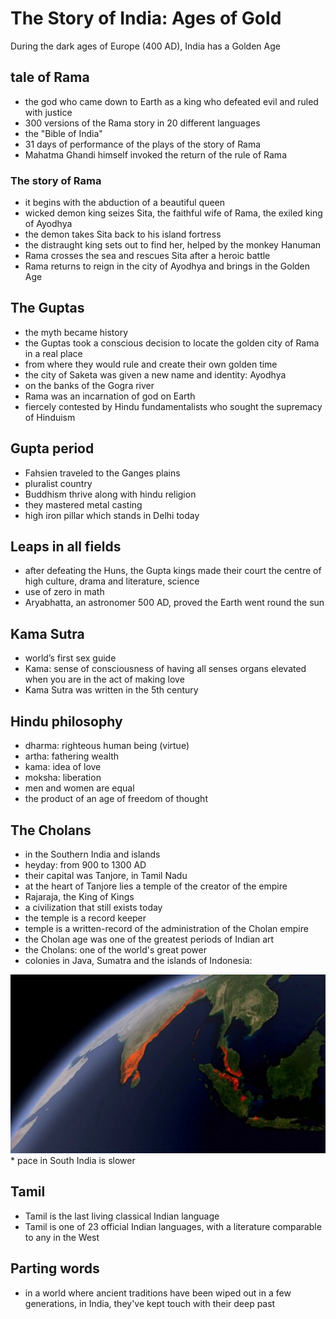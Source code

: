 # The Story of India: Ages of Gold

During the dark ages of Europe (400 AD), India has a Golden Age

## tale of Rama
* the god who came down to Earth as a king who defeated evil and ruled with justice
* 300 versions of the Rama story in 20 different languages
* the "Bible of India"
* 31 days of performance of the plays of the story of Rama
* Mahatma Ghandi himself invoked the return of the rule of Rama

### The story of Rama
* it begins with the abduction of a beautiful queen
* wicked demon king seizes Sita, the faithful wife of Rama, the exiled king of Ayodhya
* the demon takes Sita back to his island fortress
* the distraught king sets out to find her, helped by the monkey Hanuman
* Rama crosses the sea and rescues Sita after a heroic battle
* Rama returns to reign in the city of Ayodhya and brings in the Golden Age

## The Guptas
* the myth became history
* the Guptas took a conscious decision to locate the golden city of Rama in a real place
* from where they would rule and create their own golden time
* the city of Saketa was given a new name and identity: Ayodhya
* on the banks of the Gogra river
* Rama was an incarnation of god on Earth
* fiercely contested by Hindu fundamentalists who sought the supremacy of Hinduism

## Gupta period
* Fahsien traveled to the Ganges plains
* pluralist country
* Buddhism thrive along with hindu religion
* they mastered metal casting
* high iron pillar which stands in Delhi today

## Leaps in all fields
* after defeating the Huns, the Gupta kings made their court the centre of high culture, drama and literature, science
* use of zero in math
* Aryabhatta, an astronomer 500 AD, proved the Earth went round the sun

## Kama Sutra
* world’s first sex guide
* Kama: sense of consciousness of having all senses organs elevated when you are in the act of making love
* Kama Sutra was written in the 5th century

## Hindu philosophy
* dharma: righteous human being (virtue)
* artha: fathering wealth
* kama: idea of love
* moksha: liberation
* men and women are equal
* the product of an age of freedom of thought

## The Cholans
* in the Southern India and islands
* heyday: from 900 to 1300 AD
* their capital was Tanjore, in Tamil Nadu
* at the heart of Tanjore lies a temple of the creator of the empire
* Rajaraja, the King of Kings
* a civilization that still exists today
* the temple is a record keeper
* temple is a written-record of the administration of the Cholan empire
* the Cholan age was one of the greatest periods of Indian art
* the Cholans: one of the world's great power
* colonies in Java, Sumatra and the islands of Indonesia:
<img src="cholans.jpg">
* pace in South India is slower

## Tamil
* Tamil is the last living classical Indian language
* Tamil is one of 23 official Indian languages, with a literature comparable to any in the West

## Parting words
* in a world where ancient traditions have been wiped out in a few generations, in India, they've kept touch with their deep past
